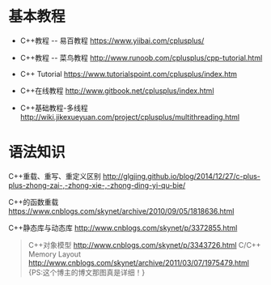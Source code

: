 
# 基本教程

- C++教程 -- 易百教程
https://www.yiibai.com/cplusplus/

- C++教程 -- 菜鸟教程
http://www.runoob.com/cplusplus/cpp-tutorial.html

- C++ Tutorial
https://www.tutorialspoint.com/cplusplus/index.htm

- C++在线教程
http://www.gitbook.net/cplusplus/index.html

- C++基础教程-多线程
http://wiki.jikexueyuan.com/project/cplusplus/multithreading.html

# 语法知识

C++重载、重写、重定义区别
http://glgjing.github.io/blog/2014/12/27/c-plus-plus-zhong-zai-,-zhong-xie-,-zhong-ding-yi-qu-bie/

C++的函数重载
https://www.cnblogs.com/skynet/archive/2010/09/05/1818636.html

C++静态库与动态库
http://www.cnblogs.com/skynet/p/3372855.html
> C++对象模型 http://www.cnblogs.com/skynet/p/3343726.html
> C/C++ Memory Layout http://www.cnblogs.com/skynet/archive/2011/03/07/1975479.html
> {PS:这个博主的博文那图真是详细！}